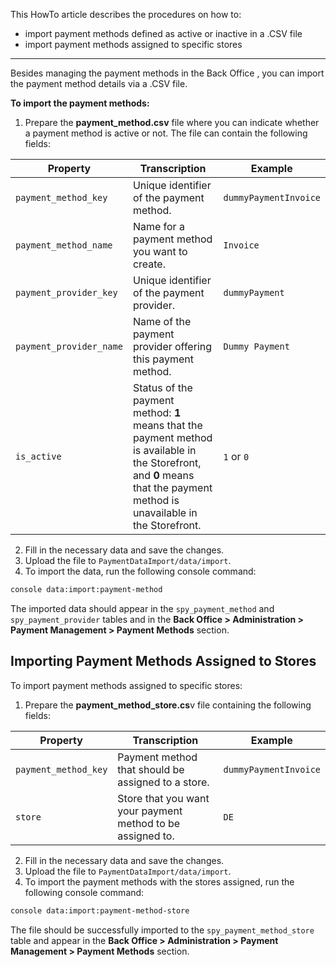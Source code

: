 This HowTo article describes the procedures on how to:

* import payment methods defined as active or inactive in a .CSV file
* import payment methods assigned to specific stores
***
 
Besides managing the payment methods in the Back Office <!-- link -->, you can import the payment method details via a .CSV file.

**To import the payment methods:**

1. Prepare the **payment_method.csv** file where you can indicate whether a payment method is active or not. The file can contain the following fields:

| Property | Transcription | Example |
| --- | --- | --- |
| `payment_method_key` | Unique identifier of the payment method. | `dummyPaymentInvoice` |
| `payment_method_name` | Name for a payment method you want to create.  | `Invoice` |
| `payment_provider_key` | Unique identifier of the payment provider. | `dummyPayment` |
| `payment_provider_name` | Name of the payment provider offering this payment method. | `Dummy Payment` |
| `is_active` | Status of the payment method: **1** means that the payment method is available in the Storefront, and **0** means that the payment method is unavailable in the Storefront. | `1` or `0` |

2. Fill in the necessary data and save the changes.
3. Upload the file to `PaymentDataImport/data/import`. 
4. To import the data, run the following console command:

```bash
console data:import:payment-method
```
The imported data should appear in the `spy_payment_method` and `spy_payment_provider` tables and in the **Back Office > Administration > Payment Management > Payment Methods** section.

## Importing Payment Methods Assigned to Stores
To import payment methods assigned to specific stores:

1. Prepare the **payment_method_store.cs**v file containing the following fields:


| Property | Transcription | Example |
| --- | --- | --- |
| `payment_method_key` | Payment method that should be assigned to a store. | `dummyPaymentInvoice` |
| `store` | Store that you want your payment method to be assigned to.  | `DE` |

2. Fill in the necessary data and save the changes.
3. Upload the file to `PaymentDataImport/data/import`.
4. To import the payment methods with the stores assigned, run the following console command:

```bash
console data:import:payment-method-store
```
The file should be successfully imported to the `spy_payment_method_store` table and appear in the **Back Office > Administration > Payment Management > Payment Methods** section. 